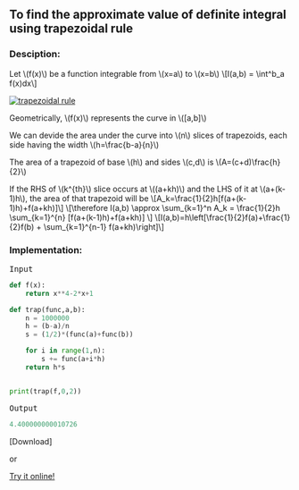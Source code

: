 <script type="text/javascript" src="https://cdnjs.cloudflare.com/ajax/libs/mathjax/2.7.0/MathJax.js?config=TeX-AMS_CHTML"></script>


## To find the approximate value of definite integral using trapezoidal rule


### Desciption:

Let \\(f(x)\\) be a function integrable from \\(x=a\\) to \\(x=b\\)
\\[I(a,b) = \int^b_a f(x)dx\\]

[![trapezoidal rule](https://gribja.github.io/Assignments/img/trapezoidal.png)](https://gribja.github.io/Assignments/img/trapezoidal.png)

Geometrically, \\(f(x)\\) represents the curve in \\([a,b]\\)

We can devide the area under the curve into \\(n\\) slices of trapezoids, each side having the width \\(h=\frac{b-a}{n}\\)

The area of a trapezoid of base \\(h\\) and sides \\(c,d\\) is \\(A=(c+d)\frac{h}{2}\\)

If the RHS of \\(k^{th}\\) slice occurs at \\((a+kh)\\) and the LHS of it at \\(a+(k-1)h\\), the area of that trapezoid will be
\\[A_k=\frac{1}{2}h[f(a+(k-1)h)+f(a+kh)]\\]
\\[\therefore I(a,b) \approx \sum_{k=1}^n A_k = \frac{1}{2}h \sum_{k=1}^{n} [f(a+(k-1)h)+f(a+kh)] \\]
\\[I(a,b)=h\left[\frac{1}{2}f(a)+\frac{1}{2}f(b) + \sum_{k=1}^{n-1} f(a+kh)\right]\\]

### Implementation:

<kbd>Input</kbd>

```python
def f(x):
	return x**4-2*x+1

def trap(func,a,b):
	n = 1000000
	h = (b-a)/n
	s = (1/2)*(func(a)+func(b))

	for i in range(1,n):
		s += func(a+i*h)
	return h*s


print(trap(f,0,2))
```

<kbd>Output</kbd>

```python
4.400000000010726
```


[Download]

or

[Try it online!](https://tio.run/##PU7LDoMgEDyzX7FHFjCK7cnEj8FWCpfVICb266lo0rlMJvPIrN8cFn6U8p49ennQACLNeU@Mh1LPpleHtgDVzcmt0u/8Ms5MNcc4ou0ugAinkFPjqGUQWxW27UldBelIXzwRAQi/JIwYGZPjzyyt4bp2lvSId1xHFeh/JKgNANYUOcv7hOlMT1TKDw "Python 3 – Try It Online")
